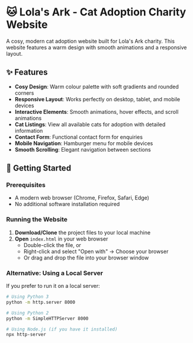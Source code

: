 # 🐱 Lola's Ark - Cat Adoption Charity Website

A cosy, modern cat adoption website built for Lola's Ark charity. This website features a warm design with smooth animations and a responsive layout.

## ✨ Features

- **Cosy Design**: Warm colour palette with soft gradients and rounded corners
- **Responsive Layout**: Works perfectly on desktop, tablet, and mobile devices
- **Interactive Elements**: Smooth animations, hover effects, and scroll animations
- **Cat Listings**: View all available cats for adoption with detailed information
- **Contact Form**: Functional contact form for enquiries
- **Mobile Navigation**: Hamburger menu for mobile devices
- **Smooth Scrolling**: Elegant navigation between sections

## 🚀 Getting Started

### Prerequisites

- A modern web browser (Chrome, Firefox, Safari, Edge)
- No additional software installation required

### Running the Website

1. **Download/Clone** the project files to your local machine
2. **Open** `index.html` in your web browser
   - Double-click the file, or
   - Right-click and select "Open with" → Choose your browser
   - Or drag and drop the file into your browser window

### Alternative: Using a Local Server

If you prefer to run it on a local server:

```bash
# Using Python 3
python -m http.server 8000

# Using Python 2
python -m SimpleHTTPServer 8000

# Using Node.js (if you have it installed)
npx http-server
```
